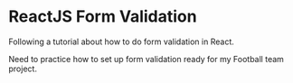 # ReactJS Form Validation
Following a tutorial about how to do form validation in React.

Need to practice how to set up form validation ready for my Football team project.

